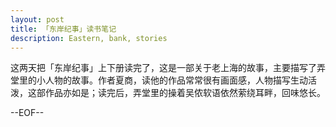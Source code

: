 ```yaml
---
layout: post
title: 「东岸纪事」读书笔记
description: Eastern, bank, stories
---
```

这两天把「东岸纪事」上下册读完了，这是一部关于老上海的故事，主要描写了弄堂里的小人物的故事。作者夏商，读他的作品常常很有画面感，人物描写生动活泼，这部作品亦如是；读完后，弄堂里的操着吴侬软语依然萦绕耳畔，回味悠长。


--EOF--
